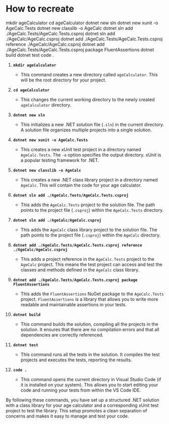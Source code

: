# How to recreate

mkdir ageCalculator
cd ageCalculator
dotnet new sln
dotnet new xunit -o AgeCalc.Tests
dotnet new classlib -o AgeCalc
dotnet sln add ./AgeCalc.Tests/AgeCalc.Tests.csproj
dotnet sln add ./AgeCalc/AgeCalc.csproj
dotnet add ./AgeCalc.Tests/AgeCalc.Tests.csproj reference ./AgeCalc/AgeCalc.csproj
dotnet add  ./AgeCalc.Tests/AgeCalc.Tests.csproj package FluentAssertions
dotnet build
dotnet test
code .

1. **`mkdir ageCalculator`**
   - This command creates a new directory called `ageCalculator`. This will be the root directory for your project.

2. **`cd ageCalculator`**
   - This changes the current working directory to the newly created `ageCalculator` directory.

3. **`dotnet new sln`**
   - This initializes a new .NET solution file (`.sln`) in the current directory. A solution file organizes multiple projects into a single solution.

4. **`dotnet new xunit -o AgeCalc.Tests`**
   - This creates a new xUnit test project in a directory named `AgeCalc.Tests`. The `-o` option specifies the output directory. xUnit is a popular testing framework for .NET.

5. **`dotnet new classlib -o AgeCalc`**
   - This creates a new .NET class library project in a directory named `AgeCalc`. This will contain the code for your age calculator.

6. **`dotnet sln add ./AgeCalc.Tests/AgeCalc.Tests.csproj`**
   - This adds the `AgeCalc.Tests` project to the solution file. The path points to the project file (`.csproj`) within the `AgeCalc.Tests` directory.

7. **`dotnet sln add ./AgeCalc/AgeCalc.csproj`**
   - This adds the `AgeCalc` class library project to the solution file. The path points to the project file (`.csproj`) within the `AgeCalc` directory.

8. **`dotnet add ./AgeCalc.Tests/AgeCalc.Tests.csproj reference ./AgeCalc/AgeCalc.csproj`**
   - This adds a project reference in the `AgeCalc.Tests` project to the `AgeCalc` project. This means the test project can access and test the classes and methods defined in the `AgeCalc` class library.

9. **`dotnet add ./AgeCalc.Tests/AgeCalc.Tests.csproj package FluentAssertions`**
   - This adds the `FluentAssertions` NuGet package to the `AgeCalc.Tests` project. `FluentAssertions` is a library that allows you to write more readable and maintainable assertions in your tests.

10. **`dotnet build`**
    - This command builds the solution, compiling all the projects in the solution. It ensures that there are no compilation errors and that all dependencies are correctly referenced.

11. **`dotnet test`**
    - This command runs all the tests in the solution. It compiles the test projects and executes the tests, reporting the results.

12. **`code .`**
    - This command opens the current directory in Visual Studio Code (if it is installed on your system). This allows you to start editing your code and running your tests from within the VS Code IDE.

By following these commands, you have set up a structured .NET solution with a class library for your age calculator and a corresponding xUnit test project to test the library. This setup promotes a clean separation of concerns and makes it easy to manage and test your code.